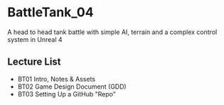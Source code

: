 # BattleTank_04
A head to head tank battle with simple AI, terrain and a complex control system in Unreal 4

## Lecture List
* BT01 Intro, Notes & Assets
* BT02 Game Design Document (GDD)
* BT03 Setting Up a GitHub "Repo"